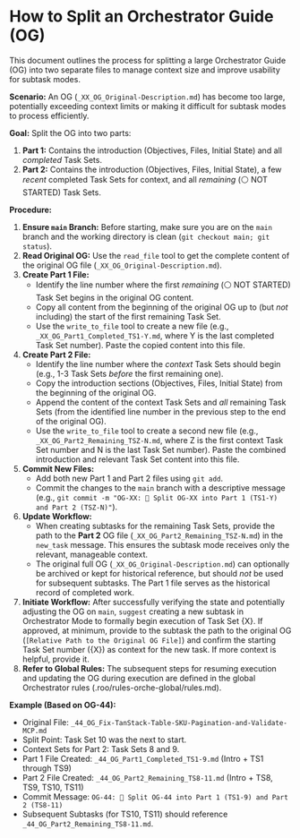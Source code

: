 # How to Split an Orchestrator Guide (OG)

This document outlines the process for splitting a large Orchestrator Guide (OG) into two separate files to manage context size and improve usability for subtask modes.

**Scenario:** An OG (`_XX_OG_Original-Description.md`) has become too large, potentially exceeding context limits or making it difficult for subtask modes to process efficiently.

**Goal:** Split the OG into two parts:
1.  **Part 1:** Contains the introduction (Objectives, Files, Initial State) and all *completed* Task Sets.
2.  **Part 2:** Contains the introduction (Objectives, Files, Initial State), a few *recent* completed Task Sets for context, and all *remaining* (⚪ NOT STARTED) Task Sets.

**Procedure:**

1.  **Ensure `main` Branch:** Before starting, make sure you are on the `main` branch and the working directory is clean (`git checkout main; git status`).
2.  **Read Original OG:** Use the `read_file` tool to get the complete content of the original OG file (`_XX_OG_Original-Description.md`).
3.  **Create Part 1 File:**
    *   Identify the line number where the first *remaining* (⚪ NOT STARTED) Task Set begins in the original OG content.
    *   Copy all content from the beginning of the original OG up to (but *not* including) the start of the first remaining Task Set.
    *   Use the `write_to_file` tool to create a new file (e.g., `_XX_OG_Part1_Completed_TS1-Y.md`, where Y is the last completed Task Set number). Paste the copied content into this file.
4.  **Create Part 2 File:**
    *   Identify the line number where the *context* Task Sets should begin (e.g., 1-3 Task Sets *before* the first remaining one).
    *   Copy the introduction sections (Objectives, Files, Initial State) from the beginning of the original OG.
    *   Append the content of the context Task Sets and *all* remaining Task Sets (from the identified line number in the previous step to the end of the original OG).
    *   Use the `write_to_file` tool to create a second new file (e.g., `_XX_OG_Part2_Remaining_TSZ-N.md`, where Z is the first context Task Set number and N is the last Task Set number). Paste the combined introduction and relevant Task Set content into this file.
5.  **Commit New Files:**
    *   Add both new Part 1 and Part 2 files using `git add`.
    *   Commit the changes to the `main` branch with a descriptive message (e.g., `git commit -m "OG-XX: 📜 Split OG-XX into Part 1 (TS1-Y) and Part 2 (TSZ-N)"`).
6.  **Update Workflow:**
    *   When creating subtasks for the remaining Task Sets, provide the path to the **Part 2** OG file (`_XX_OG_Part2_Remaining_TSZ-N.md`) in the `new_task` message. This ensures the subtask mode receives only the relevant, manageable context.
    *   The original full OG (`_XX_OG_Original-Description.md`) can optionally be archived or kept for historical reference, but should *not* be used for subsequent subtasks. The Part 1 file serves as the historical record of completed work.
7.  **Initiate Workflow:** After successfully verifying the state and potentially adjusting the OG on `main`, `suggest` creating a new subtask in Orchestrator Mode to formally begin execution of Task Set {X}. If approved, at minimum, provide to the subtask the path to the original OG (`[Relative Path to the Original OG File]`) and confirm the starting Task Set number ({X}) as context for the new task. If more context is helpful, provide it.
8.  **Refer to Global Rules:** The subsequent steps for resuming execution and updating the OG during execution are defined in the global Orchestrator rules (.roo/rules-orche-global/rules.md).

**Example (Based on OG-44):**

*   Original File: `_44_OG_Fix-TanStack-Table-SKU-Pagination-and-Validate-MCP.md`
*   Split Point: Task Set 10 was the next to start.
*   Context Sets for Part 2: Task Sets 8 and 9.
*   Part 1 File Created: `_44_OG_Part1_Completed_TS1-9.md` (Intro + TS1 through TS9)
*   Part 2 File Created: `_44_OG_Part2_Remaining_TS8-11.md` (Intro + TS8, TS9, TS10, TS11)
*   Commit Message: `OG-44: 📜 Split OG-44 into Part 1 (TS1-9) and Part 2 (TS8-11)`
*   Subsequent Subtasks (for TS10, TS11) should reference `_44_OG_Part2_Remaining_TS8-11.md`.
